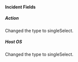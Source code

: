 
#### Incident Fields

##### Action
Changed the type to singleSelect.

##### Host OS
Changed the type to singleSelect.

